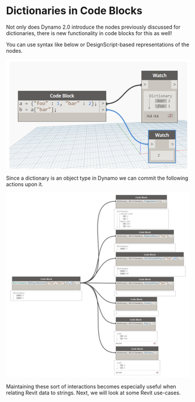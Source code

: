 # Dictionaries in Code Blocks

Not only does Dynamo 2.0 introduce the nodes previously discussed for dictionaries, there is new functionality in code blocks for this as well!

You can use syntax like below or DesignScript-based representations of the nodes.

![IMAGE](images/9-1/DYN20_dictionary.png)

Since a dictionary is an object type in Dynamo we can commit the following actions upon it.

![IMAGE](images/9-3/9-3_dictionaryCodeBlocks.png)

Maintaining these sort of interactions becomes especially useful when relating Revit data to strings. Next, we will look at some Revit use-cases.
